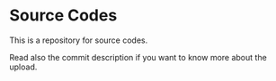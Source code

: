 # Source Codes


This is a repository for source codes. 

Read also the commit description if you want to know more about the upload.
